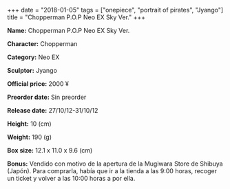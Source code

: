 +++
date = "2018-01-05"
tags = ["onepiece", "portrait of pirates", "Jyango"]
title = "Chopperman P.O.P Neo EX Sky Ver."
+++

**Name:** Chopperman P.O.P Neo EX Sky Ver.

**Character:** Chopperman

**Category:** Neo EX 

**Sculptor:** Jyango

**Official price:** 2000 ¥

**Preorder date:** Sin preorder

**Release date:** 27/10/12-31/10/12

**Height:** 10 (cm)

**Weight:** 190 (g)

**Box size:** 12.1 x 11.0 x 9.6 (cm)

**Bonus:** Vendido con motivo de la apertura de la Mugiwara Store de Shibuya (Japón). Para comprarla, había que ir a la tienda a las 9:00 horas, recoger un ticket y volver a las 10:00 horas a por ella.
